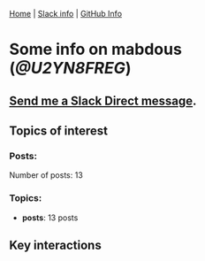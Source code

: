 [Home](https://kelu124.github.io/echommunity/) | [Slack info](https://kelu124.github.io/echommunity/) | [GitHub Info](https://kelu124.github.io/echommunity/github.html)

# Some info on __mabdous__ (_@U2YN8FREG_)


## [Send me a Slack Direct message](https://echopen.slack.com/messages/@mabdous/).

## Topics of interest

### Posts: 

Number of posts: 13

### Topics:

* __posts__: 13 posts

## Key interactions 

